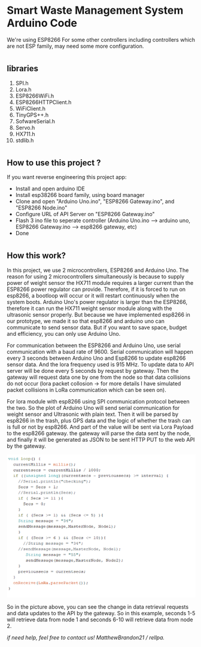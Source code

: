 # Smart Waste Management System Arduino Code

We're using ESP8266
For some other controllers including controllers which are not ESP family, may need some more configuration.

#

## libraries
1. SPI.h
2. Lora.h
3. ESP8266WiFi.h
4. ESP8266HTTPClient.h
5. WiFiClient.h
6. TinyGPS++.h
7. SofwareSerial.h
8. Servo.h
9. HX711.h
10. stdlib.h

#

## How to use this project ?
If you want reverse engineering this project app:
- Install and open arduino IDE
- Install esp38266 board family, using board manager
- Clone and open "Arduino Uno.ino", "ESP8266 Gateway.ino", and "ESP8266 Node.ino"
- Configure URL of API Server on "ESP8266 Gateway.ino"
- Flash 3 ino file to seperate controller (Arduino Uno.ino --> arduino uno, ESP8266 Gateway.ino --> esp8266 gateway, etc)
- Done

#

## How this work?
In this project, we use 2 microcontrollers, ESP8266 and Arduino Uno. The reason for using 2 microcontrollers simultaneously is because to supply power of weight sensor the HX711 module requires a larger current than the ESP8266 power regulator can provide. Therefore, if it is forced to run on esp8266, a bootloop will occur or it will restart continuously when the system boots. Arduino Uno's power regulator is larger than the ESP8266, therefore it can run the HX711 weight sensor module along with the ultrasonic sensor properly. But because we have implemented esp8266 in our prototype, we made it so that esp8266 and arduino uno can communicate to send sensor data. But if you want to save space, budget and efficiency, you can only use Arduino Uno.


For communication between the ESP8266 and Arduino Uno, use serial communication with a baud rate of 9600. Serial communication will happen every 3 seconds between Arduino Uno and Esp8266 to update esp8266 sensor data. And the lora frequency used is 915 MHz. To update data to API server will be done every 5 seconds by request by gateway. Then the gateway will request data one by one from the node so that data collisions do not occur (lora packet collosion -> for more details I have simulated packet collisions in LoRa communication which can be seen on).


For lora module with esp8266 using SPI communication protocol between the two. So the plot of Arduino Uno will send serial communication for weight sensor and Ultrasonic with plain text. Then it will be parsed by esp8266 in the trash, plus GPS data and the logic of whether the trash can is full or not by esp8266. And part of the value will be sent via Lora Payload to the esp8266 gateway. the gateway will parse the data sent by the node, and finally it will be generated as JSON to be sent HTTP PUT to the web API by the gateway.

<p align="Center">
  <img width="800" src="Images/code 1.png" />
</p>

So in the picture above, you can see the change in data retrieval requests and data updates to the API by the gateway. So in this example, seconds 1-5 will retrieve data from node 1 and seconds 6-10 will retrieve data from node 2.

<i>if need help, feel free to contact us! MatthewBrandon21 / rellpa.</i>